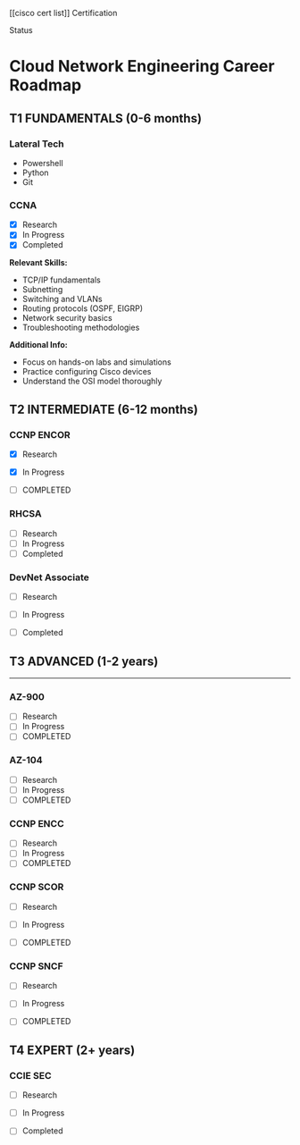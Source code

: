 [[cisco cert list]]
Certification

Status

# Cloud Network Engineering Career Roadmap

## T1 FUNDAMENTALS (0-6 months)
### Lateral Tech
- Powershell
- Python
- Git

### CCNA
- [x] Research
- [x] In Progress
- [x] Completed

**Relevant Skills:**
- TCP/IP fundamentals
- Subnetting
- Switching and VLANs
- Routing protocols (OSPF, EIGRP)
- Network security basics
- Troubleshooting methodologies

**Additional Info:**
- Focus on hands-on labs and simulations
- Practice configuring Cisco devices
- Understand the OSI model thoroughly

## T2 INTERMEDIATE (6-12 months)
### CCNP ENCOR
- [x] Research
- [x] In Progress
- [ ] COMPLETED 


### RHCSA
- [ ] Research
- [ ] In Progress
- [ ] Completed

### DevNet Associate
- [ ] Research
- [ ] In Progress
- [ ] Completed



## T3 ADVANCED (1-2 years)


****


### AZ-900
- [ ] Research
- [ ] In Progress
- [ ] COMPLETED 

### AZ-104 
- [ ] Research
- [ ] In Progress
- [ ] COMPLETED 

### CCNP ENCC 
- [ ] Research
- [ ] In Progress
- [ ] COMPLETED 

### CCNP SCOR
- [ ] Research
- [ ] In Progress
- [ ] COMPLETED 
      

### CCNP SNCF
- [ ] Research
- [ ] In Progress
- [ ] COMPLETED 






## T4 EXPERT (2+ years)
### CCIE SEC
- [ ] Research
- [ ] In Progress
- [ ] Completed



